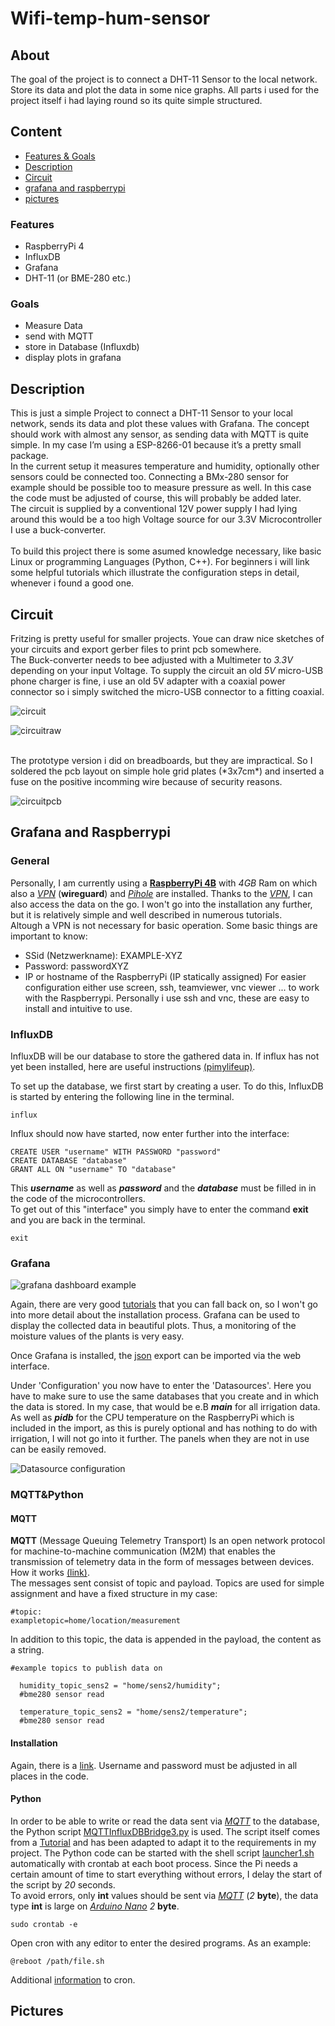 # Wifi-temp-hum-sensor
## About
The goal of the project is to connect a DHT-11 Sensor to the local network. Store its data and plot the data in some nice graphs. All parts i used for the project itself i had laying round so its quite simple structured.

## Content
- [Features & Goals](#features)
- [Description](#description)
- [Circuit](#circuit)
- [grafana and raspberrypi](#grafana-and-raspberrypi)
- [pictures](#pictures)

### Features
- RaspberryPi 4
- InfluxDB
- Grafana
- DHT-11 (or BME-280 etc.)

### Goals
- Measure Data
- send with MQTT
- store in Database (Influxdb)
- display plots in grafana

## Description
This is just a simple Project to connect a DHT-11 Sensor to your local network, sends its data and plot these values with Grafana. The concept should work with almost any sensor, as sending data with MQTT is quite simple. In my case I’m using a ESP-8266-01 because it’s a pretty small package. <br>
In the current setup it measures temperature and humidity, optionally other sensors could be connected too. Connecting a BMx-280 sensor for example should be possible too to measure pressure as well. In this case the code must be adjusted of course, this will probably be added later. <br>
The circuit is supplied by a conventional 12V power supply I had lying around this would be a too high Voltage source for our 3.3V Microcontroller I use a buck-converter. <br>
<br>
To build this project there is some asumed knowledge necessary, like basic Linux or programming Languages (Python, C++). For beginners i will link some helpful tutorials which illustrate the configuration steps in detail, whenever i found a good one.

## Circuit
Fritzing is pretty useful for smaller projects. Youe can draw nice sketches of your circuits and export gerber files to print pcb somewhere. <br>
The Buck-converter needs to bee adjusted with a Multimeter to *3.3V* depending on your input Voltage. To supply the circuit an old *5V* micro-USB phone charger is fine, i use an old 5V adapter with a coaxial power connector so i simply switched the micro-USB connector to a fitting coaxial. <br>

![circuit](/docs/circuit.png "circuit")

![circuitraw](/docs/circuitraw.png "circuit")

<br>
The prototype version i did on breadboards, but they are impractical. So I soldered the pcb layout on simple hole grid plates (*3x7cm*) and inserted a fuse on the positive incomming wire because of security reasons. <br>

![circuitpcb](/docs/circuitpcb.png "circuit")

## Grafana and Raspberrypi
### General
Personally, I am currently using a [**RaspberryPi 4B**](https://www.raspberrypi.com/products/raspberry-pi-4-model-b/) with *4GB* Ram on which also a [*VPN*](https://www.pivpn.io/) (**wireguard**) and [*Pihole*](https://pi-hole.net/) are installed. Thanks to the [*VPN*](https://www.pivpn.io/), I can also access the data on the go. I won't go into the installation any further, but it is relatively simple and well described in numerous tutorials. <br>Altough a VPN is not necessary for basic operation. Some basic things are important to know:
- SSid (Netzwerkname): EXAMPLE-XYZ
- Password: passwordXYZ
- IP or hostname of the RaspberryPi (IP statically assigned)
For easier configuration either use screen, ssh, teamviewer, vnc viewer ... to work with the Raspberrypi. Personally i use ssh and vnc, these are easy to install and intuitive to use. <br>

### InfluxDB
InfluxDB will be our database to store the gathered data in. 
If influx has not yet been installed, here are useful instructions [(pimylifeup)](https://pimylifeup.com/raspberry-pi-influxdb/).
<br>

To set up the database, we first start by creating a user. To do this, InfluxDB is started by entering the following line in the terminal.
```
influx
```
Influx should now have started, now enter further into the interface:
```
CREATE USER "username" WITH PASSWORD "password"
CREATE DATABASE "database"
GRANT ALL ON "username" TO "database"
```
This ***username*** as well as ***password*** and the ***database*** must be filled in in the code of the microcontrollers.
<br>
To get out of this "interface" you simply have to enter the command **exit** and you are back in the terminal.
```
exit
```

### Grafana
![grafana dashboard example](/docs/pictures/placeholder.png "placeholder") <br>

Again, there are very good [tutorials](https://grafana.com/tutorials/install-grafana-on-raspberry-pi/) that you can fall back on, so I won't go into more detail about the installation process. Grafana can be used to display the collected data in beautiful plots. Thus, a monitoring of the moisture values of the plants is very easy. <br>

Once Grafana is installed, the [json](/grafana_dashboard/bewaeMonitor.json) export can be imported via the web interface. <br>

Under 'Configuration' you now have to enter the 'Datasources'. Here you have to make sure to use the same databases that you create and in which the data is stored. In my case, that would be e.B ***main*** for all irrigation data. As well as ***pidb*** for the CPU temperature on the RaspberryPi which is included in the import, as this is purely optional and has nothing to do with irrigation, I will not go into it further. The panels when they are not in use can be easily removed. <br>

![Datasource configuration](/docs/pictures/datasources.png "Datasource configuration example") <br>

### MQTT&Python

#### MQTT
**MQTT** (Message Queuing Telemetry Transport) Is an open network protocol for machine-to-machine communication (M2M) that enables the transmission of telemetry data in the form of messages between devices. How it works [(link)](http://www.steves-internet-guide.com/mqtt-works/). <br>
The messages sent consist of topic and payload. Topics are used for simple assignment and have a fixed structure in my case:
```
#topic:
exampletopic=home/location/measurement
```
In addition to this topic, the data is appended in the payload, the content as a string.
```
#example topics to publish data on

  humidity_topic_sens2 = "home/sens2/humidity";
  #bme280 sensor read

  temperature_topic_sens2 = "home/sens2/temperature";
  #bme280 sensor read

```

#### Installation
Again, there is a [link](https://pimylifeup.com/raspberry-pi-mosquitto-mqtt-server/).
Username and password must be adjusted in all places in the code.

#### Python
In order to be able to write or read the data sent via [*MQTT*](#mqtt) to the database, the Python script [MQTTInfluxDBBridge3.py](/code/pi_scripts/MQTTInfluxDBBridge3.py) is used. The script itself comes from a [Tutorial](https://diyi0t.com/visualize-mqtt-data-with-influxdb-and-grafana/) and has been adapted to adapt it to the requirements in my project. The Python code can be started with the shell script [launcher1.sh](/code/pi_scripts/launcher1.sh) automatically with crontab at each boot process. Since the Pi needs a certain amount of time to start everything without errors, I delay the start of the script by *20* seconds. <br>
To avoid errors, only **int** values should be sent via [*MQTT*](#mqtt) (*2* **byte**), the data type **int** is large on [*Arduino Nano*](https://store.arduino.cc/products/arduino-nano) *2* **byte**. <br>
```
sudo crontab -e
```
Open cron with any editor to enter the desired programs. As an example:
```
@reboot /path/file.sh
```
Additional [information](https://pimylifeup.com/cron-jobs-and-crontab/) to cron.


## Pictures
